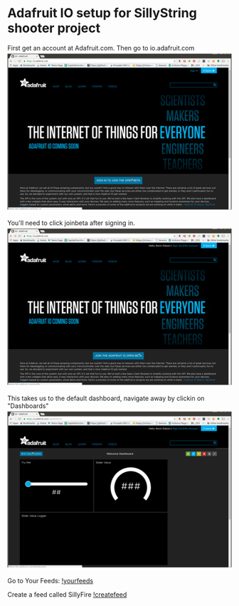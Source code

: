 # Adafruit IO setup for SillyString shooter project
First get an account at Adafruit.com.
Then go to io.adafruit.com
![signin](images/signin.png)

You'll need to click joinbeta after signing in.
![joinbeta](images/joinbeta.png)

This takes us to the default dashboard, navigate away by clickin on "Dashboards"
![defaultdashboard](images/defaultdashboard.png)

Go to Your Feeds:
[!yourfeeds](images/yourfeeds.png)

Create a feed called SillyFire
[!createfeed](images/CreateFeed.png)